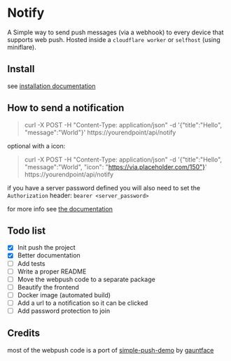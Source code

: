# Notify

A Simple way to send push messages (via a webhook) to every device that supports web push.
Hosted inside a `cloudflare worker` or `selfhost` (using miniflare).

## Install

see [installation documentation](doc/install.md)

## How to send a notification

> curl -X POST -H "Content-Type: application/json" -d '{"title":"Hello", "message":"World"}' https://yourendpoint/api/notify

optional with a icon:

> curl -X POST -H "Content-Type: application/json" -d '{"title":"Hello", "message":"World", "icon": "https://via.placeholder.com/150"}' https://yourendpoint/api/notify

if you have a server password defined you will also need to set the `Authorization` header: `bearer <server_password>`

for more info see [the documentation](doc/api.md)

## Todo list

  * [x] Init push the project
  * [x] Better documentation
  * [ ] Add tests
  * [ ] Write a proper README
  * [ ] Move the webpush code to a separate package
  * [ ] Beautify the frontend
  * [ ] Docker image (automated build)
  * [ ] Add a url to a notification so it can be clicked
  * [ ] Add password protection to join

## Credits

most of the webpush code is a port of [simple-push-demo](https://github.com/gauntface/simple-push-demo) by [gauntface](https://github.com/gauntface)
